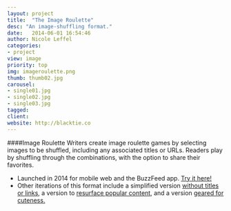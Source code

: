 ```yaml
---
layout: project
title:  "The Image Roulette"
desc: "An image-shuffling format."
date:   2014-06-01 16:54:46
author: Nicole Leffel
categories:
- project
view: image
priority: top
img: imageroulette.png
thumb: thumb02.jpg
carousel:
- single01.jpg
- single02.jpg
- single03.jpg
tagged: 
client: 
website: http://blacktie.co
---
```

####Image Roulette
Writers create image roulette games by selecting images to be shuffled, including any associated titles or URLs. Readers play by shuffling through the combinations, with the option to share their favorites.

* Launched in 2014 for mobile web and the BuzzFeed app. [Try it here!](http://www.buzzfeed.com/perpetua/which-vegetarian-dinner-should-you-make-tonight)
* Other iterations of this format include a simplified version [without titles or links](http://www.buzzfeed.com/perpetua/what-word-best-describes-you), a version to [resurface popular content](http://www.buzzfeed.com/isaacfitzgerald/what-book-should-you-start-reading-next), and a version [geared for cuteness.](http://www.buzzfeed.com/chelseamarshall/what-cute-affirmation-do-you-need-right-now)
